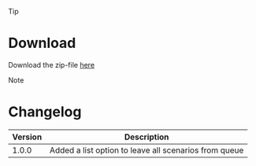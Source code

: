 > [!TIP]
> # Download
> Download the zip-file [here](https://github.com/Makume/ReturnOfReckoning-AddOns/blob/main/ScenarioQueueLeaveAll/ScenarioQueueLeaveAll.zip)

> [!NOTE]
> # Changelog
> 
> | Version  | Description |
> | ------------- | ------------- |
> | 1.0.0  | Added a list option to leave all scenarios from queue |
